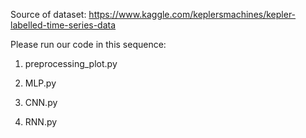 Source of dataset: https://www.kaggle.com/keplersmachines/kepler-labelled-time-series-data


Please run our code in this sequence:

1. preprocessing_plot.py 

2. MLP.py

3. CNN.py

4. RNN.py
